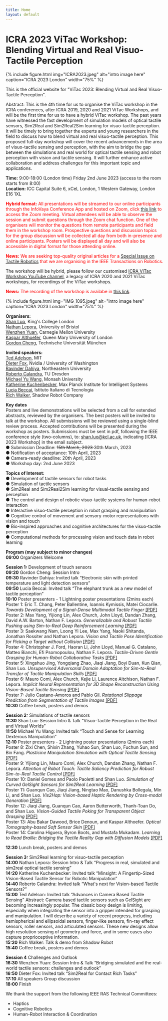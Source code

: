 ```yaml
---
title: Home
layout: default
---
```


# ICRA 2023 ViTac Workshop: Blending Virtual and Real Visuo-Tactile Perception

{% include figure.html img="ICRA2023.jpeg" alt="intro image here" caption="ICRA 2023 London" width="75%" %}

This is the official website for "ViTac 2023: Blending Virtual and Real Visuo-Tactile Perception".

Abstract: This is the 4th time for us to organise the ViTac workshop in the ICRA conferences, after ICRA 2019, 2020 and 2021 ViTac Workshops, and will be the first time for us to have a hybrid ViTac workshop. The past years have witnessed the fast development of simulation models of optical tactile sensors, Sim2Real and Sim2Real2Sim learning for visuo-tactile perception. It will be timely to bring together the experts and young researchers in the field to discuss how to blend virtual and real visuo-tactile perception. This proposed full-day workshop will cover the recent advancements in the area of visuo-tactile sensing and perception, with the aim to bridge the gap between the simulations and real world for optical tactile sensing and robot perception with vision and tactile sensing. It will further enhance active collaboration and address challenges for this important topic and applications.

**Time:**  9:00-18:00 (London time) Friday 2nd June 2023 (access to the room starts from 8:00) <br>
**Location:** ICC Capital Suite 6, xCeL London, 1 Western Gateway, London E16 1XL <br>



<span style="color:red">**Hybrid format:** All presentations will be streamed to our online participants through the InfoVaya Conference App and hosted on Zoom, click [this link](https://us06web.zoom.us/j/83162631704?pwd=Y1haSXA1RmZJZFYyVkZpMm1zSDlZZz09) to access the Zoom meeting. Virtual attendees will be able to observe the session and submit questions through the Zoom chat function. One of the organisers will monitor the questions from remote participants and field them in the workshop room. Prospective questions and discussion topics for the group discussion will be collected all day from both in-presence and online participants. Posters will be displayed all day and will also be accessible in digital format for those attending online.</span> <br>

<span style="color:red">**News:** We are seeking top-quality original articles for a [Special Issue on Tactile Robotics](https://www.ieee-ras.org/publications/t-ro/special-issues/special-issue-on-tactile-robotics) that we are organising in the IEEE Transactions on Robotics.</span> <br>

The workshop will be hybrid, please follow our customised [ICRA ViTac Workshop YouTube channel](https://www.youtube.com/@ICRAViTacWorkshop/playlists), a legacy of ICRA 2020 and 2021 ViTac workshops, for recordings of the ViTac workshops.

<span style="color:red">**News:** The recording of the workshop is availabe in [this link](https://www.youtube.com/watch?v=jM9KCMhRMYI).</span> <br>



{% include figure.html img="IMG_1095.jpeg" alt="intro image here" caption="ICRA 2023 London" width="75%" %}

**Organisers:** <br>
[Shan Luo](https://shanluo.github.io/), King's College London <br>
[Nathan Lepora](www.lepora.com), University of Bristol <br>
[Wenzhen Yuan](https://www.ri.cmu.edu/ri-faculty/wenzhen-yuan/), Carnegie Mellon University <br>
[Kaspar Althoefer](http://www.eecs.qmul.ac.uk/profiles/althoeferkaspar.html), Queen Mary University of London <br>
[Gordon Cheng](https://www.professoren.tum.de/en/cheng-gordon), Technische Universität München <br>

**Invited speakers:** <br>
[Ted Adelson](https://www.csail.mit.edu/person/ted-adelson), MIT <br>
[Dieter Fox](http://homes.cs.washington.edu/~fox/), Nvidia / University of Washington <br>
[Ravinder Dahiya](https://rsdahiya.com/), Northeastern University <br>
[Roberto Calandra](https://lasr.org/), TU Dresden <br>
[Michael Yu Wang](https://research.monash.edu/en/persons/michael-wang-2), Monash University <br>
[Katherine Kuchenbecker](https://is.mpg.de/~kjk), Max Planck Institute for Intelligent Systems <br>
[Lucia Beccai](https://www.iit.it/web/soft-biorobotics-perception), Istituto Italiano di Tecnologia <br>
[Rich Walker](https://www.shadowrobot.com/), Shadow Robot Company <br>

**Key dates** <br>
Posters and live demonstrations will be selected from a call for extended abstracts, reviewed by the organisers. The best posters will be invited to talk at the workshop. All submissions will be reviewed using a single-blind review process. Accepted contributions will be presented during the workshop as posters. Submissions must be sent in pdf, following the IEEE conference style (two-columns), to: shan.luo@kcl.ac.uk, indicating [ICRA 2023 Workshop] in the email subject. <br>
●  	Submission Deadline: <s> 15th March, 2023 </s> 30th March, 2023 <br> 
●  	Notification of acceptance: 10th April, 2023 <br>
●  	Camera-ready deadline: 20th April, 2023 <br>
●  	Workshop day: 2nd June 2023 <br>

**Topics of Interest:** <br>
●  	Development of tactile sensors for robot tasks <br>
●  	Simulation of tactile sensors <br>
●  	Sim2Real and Sim2Real2Sim learning for visual-tactile sensing and perception <br>
●  	The control and design of robotic visuo-tactile systems for human-robot interaction <br>
●  	Interactive visuo-tactile perception in robot grasping and manipulation <br>
●  	Cognitive control of movement and sensory-motor representations with vision and touch <br>
●  	Bio-inspired approaches and cognitive architectures for the visuo-tactile perception <br>
●   Computational methods for processing vision and touch data in robot learning <br>

**Program (may subject to minor changes)** <br>
**09:00**	Organizers	Welcome <br>

**Session 1:** Development of touch sensors <br>
**09:20**	Gordon Cheng: Session Intro <br>
**09:30**	Ravinder Dahiya:	Invited talk “Electronic skin with printed temperature and light detection sensors” <br>
**09:50**	Lucia Beccai:	Invited talk “The elephant trunk as a new model of tactile perception” <br>
**10:10**	Poster presenters - 1	Lightning poster presentations (2mins each) <br>
      Poster 1: Eric T. Chang, Peter Ballentine, Ioannis Kymissis, Matei Ciocarlie. <em> Towards Development of a Signal-Dense Multimodal Tactile Finger </em> [[PDF]](content/ViTac2023_Paper_01.pdf) <br>
      Poster 2: Max Yang, Yijiong Lin, Alex Church, John Lloyd, Dandan Zhang, David A.W. Barton, Nathan F. Lepora. <em> Generalizable and Robust Tactile Pushing using Sim-to-Real Deep Reinforcement Learning </em> [[PDF]](content/ViTac2023_Paper_02.pdf) <br>
      Poster 3: Saekwang Nam, Loong Yi Lee, Max Yang, Naoki Shitanda, Jonathan Rossiter and Nathan Lepora. <em> Vision and Tactile Pose Identification for Picking a Target without Collision </em> [[PDF]](content/ViTac2023_Paper_03.pdf) <br>
      Poster 4: Christopher J. Ford, Haoran Li, John Lloyd, Manuel G. Catalano, Matteo Bianchi, Efi Psomopoulou, Nathan F. Lepora. <em> Tactile-Driven Gentle Grasping for Human-Robot Collaborative Tasks </em> [[PDF]](content/ViTac2023_Paper_04.pdf) <br>
      Poster 5: Xingshuo Jing, Yongqiang Zhao, Jiaqi Jiang, Boyi Duan, Kun Qian, Shan Luo. <em> Unsupervised Adversarial Domain Adaptation for Sim-to-Real Transfer of Tactile Manipulation Skills </em> [[PDF]](content/ViTac2023_Paper_05.pdf) <br>
      Poster 6: Mauro Comi, Alex Church, Kejie Li, Laurence Aitchison, Nathan F. Lepora. <em> Implicit Neural Representation for 3D Shape Reconstruction Using Vision-Based Tactile Sensing </em> [[PDF]](content/ViTac2023_Paper_06.pdf) <br>
      Poster 7: Julio Castano-Amoros and Pablo Gil. <em> Rotational Slippage Prediction from Segmentation of Tactile Images </em> [[PDF]](content/ViTac2023_Paper_07.pdf) <br>
**10:30**	Coffee break, posters and demos <br>

**Session 2:** Simulations of tactile sensors <br>
**11:30**	Shan Luo:	Session Intro & Talk “Visuo-Tactile Perception in the Real and Virtual Worlds” <br>
**11:50**	Michael Yu Wang: 	Invited talk “Touch and Sense for Learning Dexterous Manipulation” <br>
**12:10**	Poster presenters - 2	Lightning poster presentations (2mins each) <br>
      Poster 8: Zixi Chen, Shixin Zhang, Yuhao Sun, Shan Luo, Fuchun Sun, and Bin Fang. <em> Plasticine Manipulation Simulation with Optical Tactile Sensing </em> [[PDF]](content/ViTac2023_Paper_08.pdf) <br>
      Poster 9: Yijiong Lin, Mauro Comi, Alex Church, Dandan Zhang, Nathan F. Lepora. <em> Attention of Robot Touch: Tactile Saliency Prediction for Robust Sim-to-Real Tactile Control </em> [[PDF]](content/ViTac2023_Paper_09.pdf) <br>
      Poster 10: Daniel Gomes and Paolo Paoletti and Shan Luo. <em> Simulation of Curved GelSight Sensors for Sim2Real Learning </em> [[PDF]](content/ViTac2023_Paper_10.pdf) <br>
      Poster 11: Guanqun Cao, Jiaqi Jiang, Ningtao Mao, Danushka Bollegala, Min Li, and Shan Luo. <em> Vis2Hap: Vision-based Haptic Rendering by Cross-modal Generation </em> [[PDF]](content/ViTac2023_Paper_11.pdf) <br>
      Poster 12: Jiaqi Jiang, Guanqun Cao, Aaron Butterworth, Thanh-Toan Do, and Shan Luo. <em> Vision-Guided Tactile Poking for Transparent Object Grasping </em> [[PDF]](content/ViTac2023_Paper_12.pdf) <br>
      Poster 13: Abu Bakar Dawood, Brice Denoun, and Kaspar Althoefer. <em> Optical Tomography-based Soft Sensor Skin </em> [[PDF]](content/ViTac2023_Paper_13.pdf) <br>
      Poster 14: Carolina Higuera, Byron Boots, and Mustafa Mukadam. <em> Learning to Read Braille: Bridging the Tactile Reality Gap with Diffusion Models </em> [[PDF]](content/ViTac2023_Paper_14.pdf) <br>
      
**12:30**	Lunch break, posters and demos <br>

**Session 3:** Sim2Real learning for visuo-tactile perception <br>
**14:00**	Nathan Lepora:	Session Intro & Talk “Progress in real, simulated and sim2real optical tactile sensing” <br>
**14:20**	Katherine Kuchenbecker:	Invited talk “Minsight: A Fingertip-Sized Vision-Based Tactile Sensor for Robotic Manipulation” <br>
**14:40**	Roberto Calandra:	Invited talk “What's next for Vision-based Tactile Sensors?” <br>
**15:00**	Ted Adelson:	Invited talk “Advances in Camera Based Tactile Sensing” Abstract: Camera based tactile sensors such as GelSight are becoming increasingly popular. The classic boxy design is limiting, especially when integrating the sensor into a gripper intended for grasping and manipulation. I will describe a variety of recent progress, including hemispherical and ellipsoidal sensors, finger-like sensors, fin-ray effect sensors, roller sensors, and articulated sensors. These new designs allow high resolution sensing of geometry and force, and in some cases also capture proprioceptive information. <br>
**15:20**	Rich Walker:	Talk & demo from Shadow Robot <br>
**15:40**	Coffee break, posters and demos <br>

**Session 4**	Challenges and Outlook <br>
**16:30**	Wenzhen Yuan:	Session Intro & Talk “Bridging simulated and the real-world tactile sensors: challenges and outlook” <br>
**16:50**	Dieter Fox: 	Invited talk “Sim2Real for Contact Rich Tasks” <br>
**17:10**	All speakers	Group discussion <br>
**18:00**	Finish <br>

We thank the support from the following IEEE RAS Technical Committees: <br>
-   Haptics <br>
-   Cognitive Robotics <br>
-   Human-Robot Interaction & Coordination <br>


<!-- 
{% include toc.html %}

------

{% include template/credits.html %} -->
